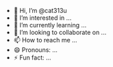 - 👋 Hi, I’m @cat313u
- 👀 I’m interested in ...
- 🌱 I’m currently learning ...
- 💞️ I’m looking to collaborate on ...
- 📫 How to reach me ...
- 😄 Pronouns: ...
- ⚡ Fun fact: ...

<!---
cat313u/cat313u is a ✨ special ✨ repository because its `README.md` (this file) appears on your GitHub profile.
You can click the Preview link to take a look at your changes.
--->
